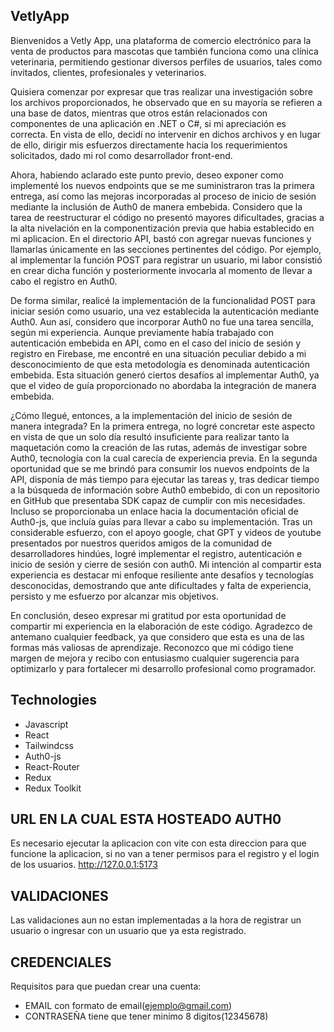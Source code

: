 ## VetlyApp

Bienvenidos a Vetly App, una plataforma de comercio electrónico para la venta de productos para mascotas que también funciona como una clínica veterinaria, permitiendo gestionar diversos perfiles de usuarios, tales como invitados, clientes, profesionales y veterinarios.

Quisiera comenzar por expresar que tras realizar una investigación sobre los archivos proporcionados, he observado que en su mayoría se refieren a una base de datos, mientras que otros están relacionados con componentes de una aplicación en .NET o C#, si mi apreciación es correcta. En vista de ello, decidí no intervenir en dichos archivos y en lugar de ello, dirigir mis esfuerzos directamente hacia los requerimientos solicitados, dado mi rol como desarrollador front-end.

Ahora, habiendo aclarado este punto previo, deseo exponer como implementé los nuevos endpoints que se me suministraron tras la primera entrega, así como las mejoras incorporadas al proceso de inicio de sesión mediante la inclusión de Auth0 de manera embebida. Considero que la tarea de reestructurar el código no presentó mayores dificultades, gracias a la alta nivelación en la componentización previa que habia establecido en mi aplicacion. En el directorio API, bastó con agregar nuevas funciones y llamarlas únicamente en las secciones pertinentes del código. Por ejemplo, al implementar la función POST para registrar un usuario, mi labor consistió en crear dicha función y posteriormente invocarla al momento de llevar a cabo el registro en Auth0.

De forma similar, realicé la implementación de la funcionalidad POST para iniciar sesión como usuario, una vez establecida la autenticación mediante Auth0. Aun así, considero que incorporar Auth0 no fue una tarea sencilla, según mi experiencia. Aunque previamente había trabajado con autenticación embebida en API, como en el caso del inicio de sesión y registro en Firebase, me encontré en una situación peculiar debido a mi desconocimiento de que esta metodología es denominada autenticación embebida. Esta situación generó ciertos desafíos al implementar Auth0, ya que el video de guía proporcionado no abordaba la integración de manera embebida.

¿Cómo llegué, entonces, a la implementación del inicio de sesión de manera integrada? En la primera entrega, no logré concretar este aspecto en vista de que un solo día resultó insuficiente para realizar tanto la maquetación como la creación de las rutas, además de investigar sobre Auth0, tecnología con la cual carecía de experiencia previa. En la segunda oportunidad que se me brindó para consumir los nuevos endpoints de la API, disponía de más tiempo para ejecutar las tareas y, tras dedicar tiempo a la búsqueda de información sobre Auth0 embebido, di con un repositorio en GitHub que presentaba SDK capaz de cumplir con mis necesidades. Incluso se proporcionaba un enlace hacia la documentación oficial de Auth0-js, que incluía guías para llevar a cabo su implementación. Tras un considerable esfuerzo, con el apoyo google, chat GPT y videos de youtube presentados por nuestros queridos amigos de la comunidad de desarrolladores hindúes, logré implementar el registro, autenticación e inicio de sesión y cierre de sesión con auth0. Mi intención al compartir esta experiencia es destacar mi enfoque resiliente ante desafíos y tecnologías desconocidas, demostrando que ante dificultades y falta de experiencia, persisto y me esfuerzo por alcanzar mis objetivos.

En conclusión, deseo expresar mi gratitud por esta oportunidad de compartir mi experiencia en la elaboración de este código. Agradezco de antemano cualquier feedback, ya que considero que esta es una de las formas más valiosas de aprendizaje. Reconozco que mi código tiene margen de mejora y recibo con entusiasmo cualquier sugerencia para optimizarlo y para fortalecer mi desarrollo profesional como programador.

## Technologies

- Javascript
- React
- Tailwindcss
- Auth0-js
- React-Router
- Redux
- Redux Toolkit

## URL EN LA CUAL ESTA HOSTEADO AUTH0

Es necesario ejecutar la aplicacion con vite con esta direccion para que funcione la aplicacion, si no van a tener permisos para el registro y el login de los usuarios.
http://127.0.0.1:5173

## VALIDACIONES

Las validaciones aun no estan implementadas a la hora de registrar un usuario o ingresar con un usuario que ya esta registrado.

## CREDENCIALES

Requisitos para que puedan crear una cuenta:

- EMAIL con formato de email(ejemplo@gmail.com)
- CONTRASEÑA tiene que tener minimo 8 digitos(12345678)
